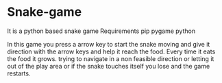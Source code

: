 # Snake-game
It is a python based snake game 
Requirements 
pip
pygame
python

In this game you press a arrow key to start the snake moving and give it direction with the arrow keys and help it reach the food.
Every time it eats the food it grows.
trying to navigate in a non feasible direction or letting it out of the play area or if the snake touches itself you lose and the game restarts. 
